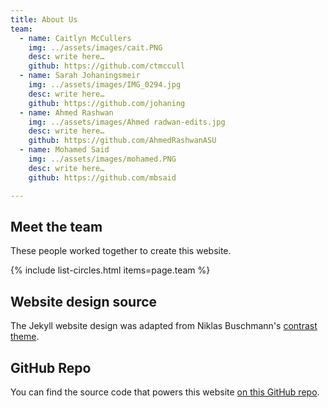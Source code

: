 ```yaml
---
title: About Us
team:
  - name: Caitlyn McCullers
    img: ../assets/images/cait.PNG
    desc: write here…
    github: https://github.com/ctmccull
  - name: Sarah Johaningsmeir
    img: ../assets/images/IMG_0294.jpg
    desc: write here…
    github: https://github.com/johaning
  - name: Ahmed Rashwan
    img: ../assets/images/Ahmed radwan-edits.jpg
    desc: write here…   
    github: https://github.com/AhmedRashwanASU
  - name: Mohamed Said
    img: ../assets/images/mohamed.PNG
    desc: write here…               
    github: https://github.com/mbsaid

---
```


## Meet the team

These people worked together to create this website.

{% include list-circles.html items=page.team %}

## Website design source

The Jekyll website design was adapted from Niklas Buschmann's [contrast theme](https://github.com/niklasbuschmann/contrast).

## GitHub Repo

You can find the source code that powers this website [on this GitHub repo](https://github.com/R-Class/cpp-528-template).

<!--- CSS for Circles --->

<style>

/* now starting CSS for circles down below */
.list-circles {
  text-align: center;

}

.list-circles-item {
  display: inline-block;
  width: 240px;
  vertical-align: top;
  margin: 0;
  padding: 20px;
}

/* make the background a bit brighter than the current dark gray (#282828) */
.list-circles-item:hover {
  background: #5e5e5e;
}

.list-circles-item .item-img {
  max-width: 200px;
  height: 200px;
  -webkit-border-radius: 50%;
  -moz-border-radius: 50%;
  border-radius: 50%;
  border: 1px solid #777;
}

.list-circles-item .item-desc {
  font-size: 16px;
}

.list-circles-item .item-links {
  margin-top: 5px;
}

.list-circles-item .item-link {
  margin:0 3px;
  color: #FFFFFF;
  text-decoration: none !important;
}

.list-circles-item .item-link:hover {
  color: #000000;
}

</style>

